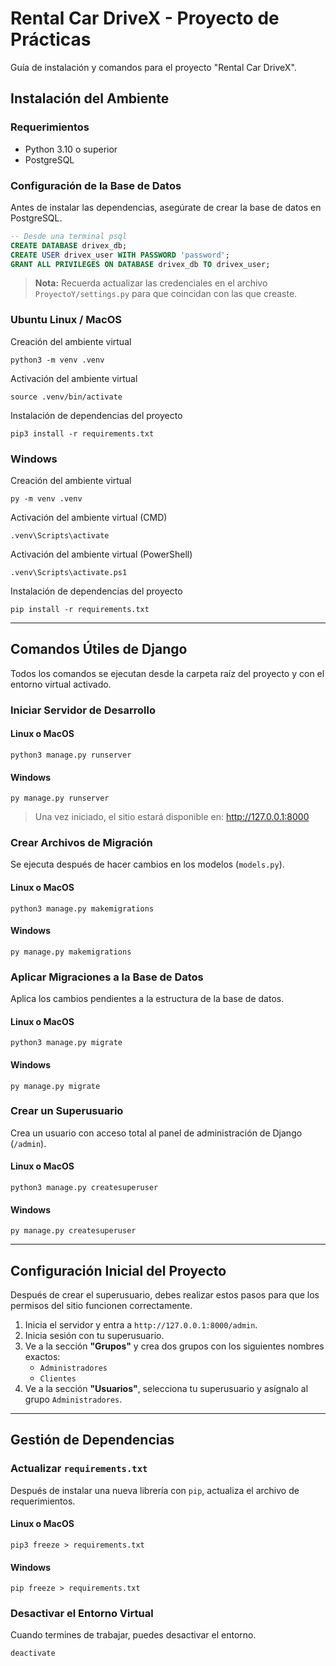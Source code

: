 # **Rental Car DriveX - Proyecto de Prácticas**

Guía de instalación y comandos para el proyecto "Rental Car DriveX".

## **Instalación del Ambiente**

### Requerimientos

- Python 3.10 o superior
- PostgreSQL

### Configuración de la Base de Datos
Antes de instalar las dependencias, asegúrate de crear la base de datos en PostgreSQL.
~~~sql
-- Desde una terminal psql
CREATE DATABASE drivex_db;
CREATE USER drivex_user WITH PASSWORD 'password';
GRANT ALL PRIVILEGES ON DATABASE drivex_db TO drivex_user;
~~~
> **Nota:** Recuerda actualizar las credenciales en el archivo `ProyectoY/settings.py` para que coincidan con las que creaste.

### Ubuntu Linux / MacOS

Creación del ambiente virtual
~~~
python3 -m venv .venv
~~~
Activación del ambiente virtual
~~~
source .venv/bin/activate
~~~
Instalación de dependencias del proyecto
~~~
pip3 install -r requirements.txt
~~~

### Windows

Creación del ambiente virtual
~~~
py -m venv .venv
~~~
Activación del ambiente virtual (CMD)
~~~
.venv\Scripts\activate
~~~
Activación del ambiente virtual (PowerShell)
~~~
.venv\Scripts\activate.ps1
~~~
Instalación de dependencias del proyecto
~~~
pip install -r requirements.txt
~~~

---

## **Comandos Útiles de Django**

Todos los comandos se ejecutan desde la carpeta raíz del proyecto y con el entorno virtual activado.

### Iniciar Servidor de Desarrollo
#### Linux o MacOS
~~~
python3 manage.py runserver
~~~
#### Windows
~~~
py manage.py runserver
~~~
> Una vez iniciado, el sitio estará disponible en: http://127.0.0.1:8000

### Crear Archivos de Migración
Se ejecuta después de hacer cambios en los modelos (`models.py`).
#### Linux o MacOS
~~~
python3 manage.py makemigrations
~~~
#### Windows
~~~
py manage.py makemigrations
~~~

### Aplicar Migraciones a la Base de Datos
Aplica los cambios pendientes a la estructura de la base de datos.
#### Linux o MacOS
~~~
python3 manage.py migrate
~~~
#### Windows
~~~
py manage.py migrate
~~~

### Crear un Superusuario
Crea un usuario con acceso total al panel de administración de Django (`/admin`).
#### Linux o MacOS
~~~
python3 manage.py createsuperuser
~~~
#### Windows
~~~
py manage.py createsuperuser
~~~

---

## **Configuración Inicial del Proyecto**

Después de crear el superusuario, debes realizar estos pasos para que los permisos del sitio funcionen correctamente.

1.  Inicia el servidor y entra a `http://127.0.0.1:8000/admin`.
2.  Inicia sesión con tu superusuario.
3.  Ve a la sección **"Grupos"** y crea dos grupos con los siguientes nombres exactos:
    -   `Administradores`
    -   `Clientes`
4.  Ve a la sección **"Usuarios"**, selecciona tu superusuario y asígnalo al grupo `Administradores`.

---

## **Gestión de Dependencias**

### Actualizar `requirements.txt`
Después de instalar una nueva librería con `pip`, actualiza el archivo de requerimientos.
#### Linux o MacOS
~~~
pip3 freeze > requirements.txt
~~~
#### Windows
~~~
pip freeze > requirements.txt
~~~

### Desactivar el Entorno Virtual
Cuando termines de trabajar, puedes desactivar el entorno.
~~~
deactivate
~~~